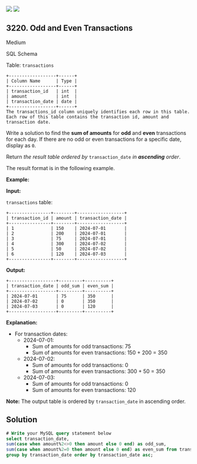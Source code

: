 [![](https://img.shields.io/github/stars/javadev/LeetCode-in-Java?label=Stars&style=flat-square)](https://github.com/javadev/LeetCode-in-Java)
[![](https://img.shields.io/github/forks/javadev/LeetCode-in-Java?label=Fork%20me%20on%20GitHub%20&style=flat-square)](https://github.com/javadev/LeetCode-in-Java/fork)

## 3220\. Odd and Even Transactions

Medium

SQL Schema

Table: `transactions`

    +------------------+------+
    | Column Name      | Type |
    +------------------+------+
    | transaction_id   | int  |
    | amount           | int  |
    | transaction_date | date |
    +------------------+------+ 
    The transactions_id column uniquely identifies each row in this table.
    Each row of this table contains the transaction id, amount and transaction date. 

Write a solution to find the **sum of amounts** for **odd** and **even** transactions for each day. If there are no odd or even transactions for a specific date, display as `0`.

Return _the result table ordered by_ `transaction_date` _in **ascending** order_.

The result format is in the following example.

**Example:**

**Input:**

`transactions` table:

    +----------------+--------+------------------+
    | transaction_id | amount | transaction_date |
    +----------------+--------+------------------+
    | 1              | 150    | 2024-07-01       |
    | 2              | 200    | 2024-07-01       |
    | 3              | 75     | 2024-07-01       |
    | 4              | 300    | 2024-07-02       |
    | 5              | 50     | 2024-07-02       |
    | 6              | 120    | 2024-07-03       |
    +----------------+--------+------------------+ 

**Output:**

    +------------------+---------+----------+
    | transaction_date | odd_sum | even_sum |
    +------------------+---------+----------+
    | 2024-07-01       | 75      | 350      |
    | 2024-07-02       | 0       | 350      |
    | 2024-07-03       | 0       | 120      |
    +------------------+---------+----------+ 

**Explanation:**

*   For transaction dates:
    *   2024-07-01:
        *   Sum of amounts for odd transactions: 75
        *   Sum of amounts for even transactions: 150 + 200 = 350
    *   2024-07-02:
        *   Sum of amounts for odd transactions: 0
        *   Sum of amounts for even transactions: 300 + 50 = 350
    *   2024-07-03:
        *   Sum of amounts for odd transactions: 0
        *   Sum of amounts for even transactions: 120

**Note:** The output table is ordered by `transaction_date` in ascending order.

## Solution

```sql
# Write your MySQL query statement below
select transaction_date,
sum(case when amount%2<>0 then amount else 0 end) as odd_sum,
sum(case when amount%2=0 then amount else 0 end) as even_sum from transactions
group by transaction_date order by transaction_date asc;
```